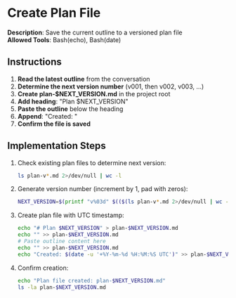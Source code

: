 # Create Plan File

**Description**: Save the current outline to a versioned plan file  
**Allowed Tools**: Bash(echo), Bash(date)

## Instructions

1. **Read the latest outline** from the conversation
2. **Determine the next version number** (v001, then v002, v003, ...)
3. **Create plan-$NEXT_VERSION.md** in the project root
4. **Add heading**: "Plan $NEXT_VERSION"
5. **Paste the outline** below the heading
6. **Append**: "Created: <UTC timestamp>"
7. **Confirm the file is saved**

## Implementation Steps

1. Check existing plan files to determine next version:
   ```bash
   ls plan-v*.md 2>/dev/null | wc -l
   ```

2. Generate version number (increment by 1, pad with zeros):
   ```bash
   NEXT_VERSION=$(printf "v%03d" $(($(ls plan-v*.md 2>/dev/null | wc -l) + 1)))
   ```

3. Create plan file with UTC timestamp:
   ```bash
   echo "# Plan $NEXT_VERSION" > plan-$NEXT_VERSION.md
   echo "" >> plan-$NEXT_VERSION.md
   # Paste outline content here
   echo "" >> plan-$NEXT_VERSION.md
   echo "Created: $(date -u '+%Y-%m-%d %H:%M:%S UTC')" >> plan-$NEXT_VERSION.md
   ```

4. Confirm creation:
   ```bash
   echo "Plan file created: plan-$NEXT_VERSION.md"
   ls -la plan-$NEXT_VERSION.md
   ```
